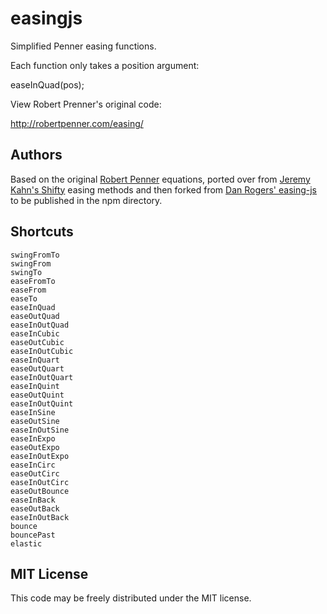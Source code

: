 # easingjs

Simplified Penner easing functions.

Each function only takes a position argument:

easeInQuad(pos);

View Robert Prenner's original code:

http://robertpenner.com/easing/

## Authors

Based on the original [Robert Penner](https://raw.github.com/danro/easing-js/master/LICENSE) equations, ported over from [Jeremy Kahn's Shifty](https://github.com/jeremyckahn/shifty/) easing methods and then forked from [Dan Rogers' easing-js](https://github.com/danro/easing-js) to be published in the npm directory.

## Shortcuts

    swingFromTo
    swingFrom
    swingTo
    easeFromTo
    easeFrom
    easeTo
    easeInQuad
    easeOutQuad
    easeInOutQuad
    easeInCubic
    easeOutCubic
    easeInOutCubic
    easeInQuart
    easeOutQuart
    easeInOutQuart
    easeInQuint
    easeOutQuint
    easeInOutQuint
    easeInSine
    easeOutSine
    easeInOutSine
    easeInExpo
    easeOutExpo
    easeInOutExpo
    easeInCirc
    easeOutCirc
    easeInOutCirc
    easeOutBounce
    easeInBack
    easeOutBack
    easeInOutBack
    bounce
    bouncePast
    elastic


## MIT License

This code may be freely distributed under the MIT license.
